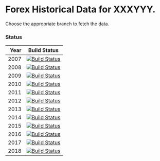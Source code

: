 # Forex Historical Data for XXXYYY.

Choose the appropriate branch to fetch the data.

### Status

| Year | Build Status |
| ----:|:------------:|
| 2007 | [![Build Status](https://api.travis-ci.org/FX-Data/FX-Data-XXXYYY-DS.svg?branch=2007)](https://travis-ci.org/FX-Data/FX-Data-XXXYYY-DS/branches) |
| 2008 | [![Build Status](https://api.travis-ci.org/FX-Data/FX-Data-XXXYYY-DS.svg?branch=2008)](https://travis-ci.org/FX-Data/FX-Data-XXXYYY-DS/branches) |
| 2009 | [![Build Status](https://api.travis-ci.org/FX-Data/FX-Data-XXXYYY-DS.svg?branch=2009)](https://travis-ci.org/FX-Data/FX-Data-XXXYYY-DS/branches) |
| 2010 | [![Build Status](https://api.travis-ci.org/FX-Data/FX-Data-XXXYYY-DS.svg?branch=2010)](https://travis-ci.org/FX-Data/FX-Data-XXXYYY-DS/branches) |
| 2011 | [![Build Status](https://api.travis-ci.org/FX-Data/FX-Data-XXXYYY-DS.svg?branch=2011)](https://travis-ci.org/FX-Data/FX-Data-XXXYYY-DS/branches) |
| 2012 | [![Build Status](https://api.travis-ci.org/FX-Data/FX-Data-XXXYYY-DS.svg?branch=2012)](https://travis-ci.org/FX-Data/FX-Data-XXXYYY-DS/branches) |
| 2013 | [![Build Status](https://api.travis-ci.org/FX-Data/FX-Data-XXXYYY-DS.svg?branch=2013)](https://travis-ci.org/FX-Data/FX-Data-XXXYYY-DS/branches) |
| 2014 | [![Build Status](https://api.travis-ci.org/FX-Data/FX-Data-XXXYYY-DS.svg?branch=2014)](https://travis-ci.org/FX-Data/FX-Data-XXXYYY-DS/branches) |
| 2015 | [![Build Status](https://api.travis-ci.org/FX-Data/FX-Data-XXXYYY-DS.svg?branch=2015)](https://travis-ci.org/FX-Data/FX-Data-XXXYYY-DS/branches) |
| 2016 | [![Build Status](https://api.travis-ci.org/FX-Data/FX-Data-XXXYYY-DS.svg?branch=2016)](https://travis-ci.org/FX-Data/FX-Data-XXXYYY-DS/branches) |
| 2017 | [![Build Status](https://api.travis-ci.org/FX-Data/FX-Data-XXXYYY-DS.svg?branch=2017)](https://travis-ci.org/FX-Data/FX-Data-XXXYYY-DS/branches) |
| 2018 | [![Build Status](https://api.travis-ci.org/FX-Data/FX-Data-XXXYYY-DS.svg?branch=2018)](https://travis-ci.org/FX-Data/FX-Data-XXXYYY-DS/branches) |
